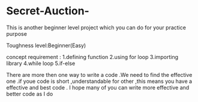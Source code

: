 # Secret-Auction-

This is another beginner level project which you can do for your practice purpose

Toughness level:Beginner(Easy)

concept requirement :
1.defining function
2.using for loop
3.importing library
4.while loop
5.if-else 

There are more then one way to write a code .We need to find the effective one .if youe code is short ,understandable for other ,this means you have a effective and best code . I hope many of you can write more effective and better code as I do 
